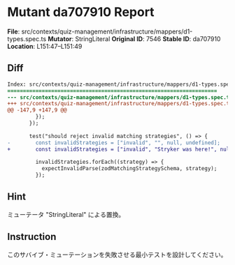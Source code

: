 # Mutant da707910 Report

**File**: src/contexts/quiz-management/infrastructure/mappers/d1-types.spec.ts
**Mutator**: StringLiteral
**Original ID**: 7546
**Stable ID**: da707910
**Location**: L151:47–L151:49

## Diff

```diff
Index: src/contexts/quiz-management/infrastructure/mappers/d1-types.spec.ts
===================================================================
--- src/contexts/quiz-management/infrastructure/mappers/d1-types.spec.ts	original
+++ src/contexts/quiz-management/infrastructure/mappers/d1-types.spec.ts	mutated #7546
@@ -147,9 +147,9 @@
         });
       });
 
       test("should reject invalid matching strategies", () => {
-        const invalidStrategies = ["invalid", "", null, undefined];
+        const invalidStrategies = ["invalid", "Stryker was here!", null, undefined];
 
         invalidStrategies.forEach((strategy) => {
           expectInvalidParse(zodMatchingStrategySchema, strategy);
         });
```

## Hint

ミューテータ "StringLiteral" による置換。

## Instruction

このサバイブ・ミューテーションを失敗させる最小テストを設計してください。
